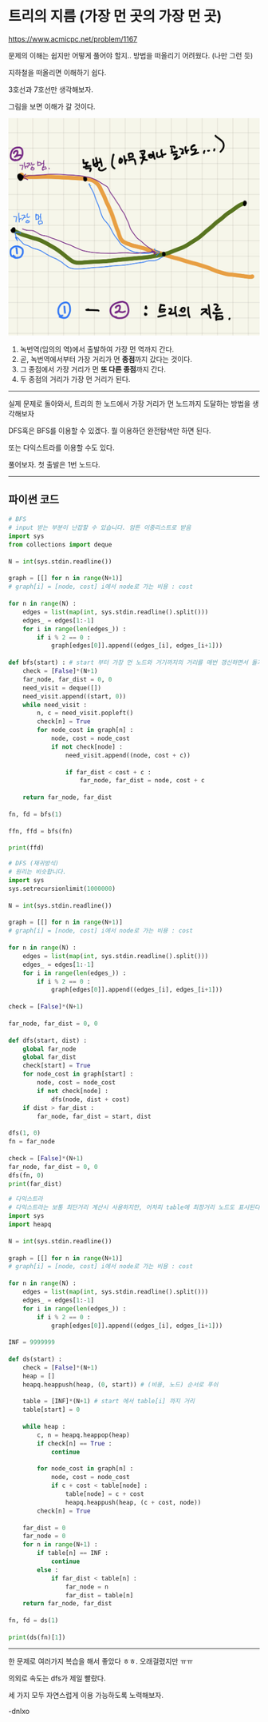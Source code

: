 # 트리의 지름 (가장 먼 곳의 가장 먼 곳)

https://www.acmicpc.net/problem/1167

문제의 이해는 쉽지만 어떻게 풀어야 할지.. 방법을 떠올리기 어려웠다. (나만 그런 듯)

지하철을 떠올리면 이해하기 쉽다.

3호선과 7호선만 생각해보자.

그림을 보면 이해가 갈 것이다. 

![image-20210608223153889](img\5.png)

1. 녹번역(임의의 역)에서 출발하여 가장 먼 역까지 간다.
2. 곧, 녹번역에서부터 가장 거리가 먼 **종점**까지 갔다는 것이다.
3. 그 종점에서 가장 거리가 먼 **또 다른 종점**까지 간다.
4. 두 종점의 거리가 가장 먼 거리가 된다.

---

실제 문제로 돌아와서, 트리의 한 노드에서 가장 거리가 먼 노드까지 도달하는 방법을 생각해보자

DFS혹은 BFS를 이용할 수 있겠다. 뭘 이용하던 완전탐색만 하면 된다.

또는 다익스트라를 이용할 수도 있다.

풀어보자. 첫 출발은 1번 노드다.

---

## 파이썬 코드

```python
# BFS
# input 받는 부분이 난잡할 수 있습니다. 암튼 이중리스트로 받음
import sys
from collections import deque

N = int(sys.stdin.readline())

graph = [[] for n in range(N+1)]
# graph[i] = [node, cost] i에서 node로 가는 비용 : cost

for n in range(N) :
    edges = list(map(int, sys.stdin.readline().split()))
    edges_ = edges[1:-1]
    for i in range(len(edges_)) :
        if i % 2 == 0 :
            graph[edges[0]].append((edges_[i], edges_[i+1]))

def bfs(start) : # start 부터 가장 먼 노드와 거기까지의 거리를 매번 갱신하면서 돌기
    check = [False]*(N+1)
    far_node, far_dist = 0, 0
    need_visit = deque([])
    need_visit.append((start, 0))
    while need_visit :
        n, c = need_visit.popleft()
        check[n] = True
        for node_cost in graph[n] :
            node, cost = node_cost
            if not check[node] :
                need_visit.append((node, cost + c))
              
                if far_dist < cost + c :
                    far_node, far_dist = node, cost + c

    return far_node, far_dist

fn, fd = bfs(1)

ffn, ffd = bfs(fn)

print(ffd)
```

```python
# DFS (재귀방식)
# 원리는 비슷합니다.
import sys
sys.setrecursionlimit(1000000)

N = int(sys.stdin.readline())

graph = [[] for n in range(N+1)]
# graph[i] = [node, cost] i에서 node로 가는 비용 : cost

for n in range(N) :
    edges = list(map(int, sys.stdin.readline().split()))
    edges_ = edges[1:-1]
    for i in range(len(edges_)) :
        if i % 2 == 0 :
            graph[edges[0]].append((edges_[i], edges_[i+1]))

check = [False]*(N+1)

far_node, far_dist = 0, 0

def dfs(start, dist) :
    global far_node
    global far_dist
    check[start] = True
    for node_cost in graph[start] :
        node, cost = node_cost
        if not check[node] :
            dfs(node, dist + cost)
    if dist > far_dist :
        far_node, far_dist = start, dist

dfs(1, 0)
fn = far_node

check = [False]*(N+1)
far_node, far_dist = 0, 0
dfs(fn, 0)
print(far_dist)
```

```python
# 다익스트라
# 다익스트라는 보통 최단거리 계산시 사용하지만, 어차피 table에 최장거리 노드도 표시된다.
import sys
import heapq

N = int(sys.stdin.readline())

graph = [[] for n in range(N+1)]
# graph[i] = [node, cost] i에서 node로 가는 비용 : cost

for n in range(N) :
    edges = list(map(int, sys.stdin.readline().split()))
    edges_ = edges[1:-1]
    for i in range(len(edges_)) :
        if i % 2 == 0 :
            graph[edges[0]].append((edges_[i], edges_[i+1]))
            
INF = 9999999

def ds(start) :
    check = [False]*(N+1)
    heap = []
    heapq.heappush(heap, (0, start)) # (비용, 노드) 순서로 푸쉬

    table = [INF]*(N+1) # start 에서 table[i] 까지 거리
    table[start] = 0

    while heap :
        c, n = heapq.heappop(heap)
        if check[n] == True :
            continue
        
        for node_cost in graph[n] :
            node, cost = node_cost
            if c + cost < table[node] :
                table[node] = c + cost
                heapq.heappush(heap, (c + cost, node))   
        check[n] = True

    far_dist = 0
    far_node = 0
    for n in range(N+1) :
        if table[n] == INF :
            continue
        else :
            if far_dist < table[n] :
                far_node = n
                far_dist = table[n]
    return far_node, far_dist

fn, fd = ds(1)

print(ds(fn)[1])
```



---

한 문제로 여러가지 복습을 해서 좋았다 ㅎㅎ. 오래걸렸지만 ㅠㅠ

의외로 속도는 dfs가 제일 빨랐다.

세 가지 모두 자연스럽게 이용 가능하도록 노력해보자.

-dnlxo